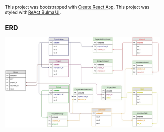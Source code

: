 This project was bootstrapped with [Create React App](https://github.com/facebook/create-react-app).
This project was styled with [ReAct Bulma UI](https://github.com/kulakowka/react-bulma).

## ERD
![alt text](Teer-VMS.jpg "VMS ERD Diagram")



